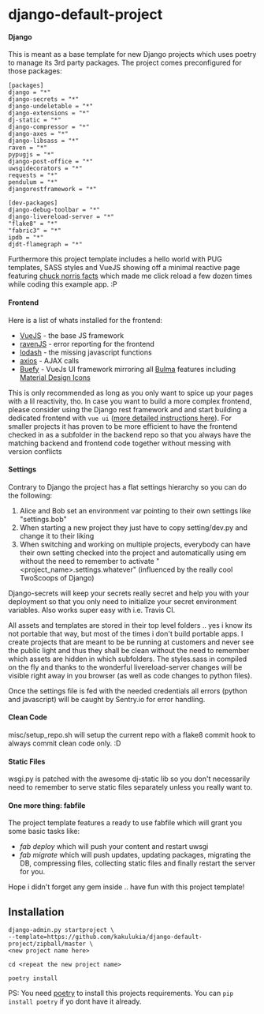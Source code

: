 # django-default-project

#### Django

This is meant as a base template for new Django projects which uses poetry to manage its 3rd party packages. 
The project comes preconfigured for those packages:
  
    [packages]
    django = "*"
    django-secrets = "*"
    django-undeletable = "*"
    django-extensions = "*"
    dj-static = "*"
    django-compressor = "*"
    django-axes = "*"
    django-libsass = "*"
    raven = "*"
    pypugjs = "*"
    django-post-office = "*"
    uwsgidecorators = "*"
    requests = "*"
    pendulum = "*"
    djangorestframework = "*"
    
    [dev-packages]
    django-debug-toolbar = "*"
    django-livereload-server = "*"
    "flake8" = "*"
    "fabric3" = "*"
    ipdb = "*"
    djdt-flamegraph = "*"

Furthermore this project template includes a hello world with PUG templates, SASS styles and VueJS
showing off a minimal reactive page featuring [chuck norris facts](https://api.chucknorris.io) which made me click reload a few dozen 
times while coding this example app. :P

#### Frontend

Here is a list of whats installed for the frontend:

  - [VueJS](https://vuejs.org/v2/guide/) - the base JS framework  
  - [ravenJS](https://docs.sentry.io/quickstart/) - error reporting for the frontend
  - [lodash](https://lodash.com/docs/4.17.5) - the missing javascript functions
  - [axios](https://github.com/axios/axios) - AJAX calls
  - [Buefy](https://buefy.github.io/#/documentation/start) - VueJs UI framework 
  mirroring all [Bulma](https://bulma.io/documentation/columns/basics/) features including 
  [Material Design Icons](https://materialdesignicons.com/)
  
This is only recommended as long as you only want to spice up your pages with a lil reactivity, tho. 
In case you want to build a more complex frontend, please consider using the Django rest framework and
and start building a dedicated frontend with `vue ui` ([more detailed instructions here](https://cli.vuejs.org/)).
For smaller projects it has proven to be more efficient to have the frontend checked in as a subfolder in the
backend repo so that you always have the matching backend and frontend code together without messing with 
version conflicts

#### Settings
  
Contrary to Django the project has a flat settings hierarchy so you can do the following:

 1. Alice and Bob set an environment var pointing to their own settings like "settings.bob"
 2. When starting a new project they just have to copy setting/dev.py and change it to their liking
 3. When switching and working on multiple projects, everybody can have their own setting checked into the 
 project and automatically using em without the need to remember to activate "<project_name>.settings.whatever" 
 (influenced by the really cool TwoScoops of Django)
 
 Django-secrets will keep your secrets really secret and help you with your deployment so that you only 
 need to initialize your secret environment variables. Also works super easy with i.e. Travis CI.
 
 All assets and templates are stored in their top level folders .. yes i know its not portable that way, but most of 
 the times i don't build portable apps. I create projects that are meant to be be running at customers and never 
 see the public light and thus they shall be clean without the need to remember which assets are hidden in which subfolders.
 The styles.sass in compiled on the fly and thanks to the wonderful livereload-server changes will be visible right away in
 you browser (as well as code changes to python files).
 
 Once the settings file is fed with the needed credentials all errors (python and javascript) will be caught by 
 Sentry.io for error handling. 
 
 #### Clean Code
 
 misc/setup_repo.sh will setup the current repo with a flake8 commit hook to always commit clean code only. :D
 
 #### Static Files
 
 wsgi.py is patched with the awesome dj-static lib so you don't necessarily need to remember to serve static 
 files separately unless you really want to.
 
 #### One more thing: fabfile
  
The project template features a ready to use fabfile which will grant you some basic tasks like:
 
   - _fab deploy_ which will push your content and restart uwsgi
   - _fab migrate_ which will push updates, updating packages, migrating the DB, compressing files, collecting 
   static files and finally restart the server for you.
   
 Hope i didn't forget any gem inside .. have fun with this project template!
 
## Installation

    django-admin.py startproject \
    --template=https://github.com/kakulukia/django-default-project/zipball/master \
    <new project name here>
    
    cd <repeat the new project name>
    
    poetry install

PS: You need [poetry](https://github.com/sdispater/poetry) to install this projects requirements.
You can `pip install poetry` if yo dont have it already.
